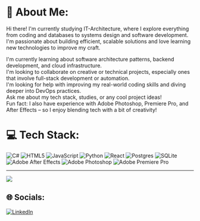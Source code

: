 # 💫 About Me:
Hi there! I'm currently studying IT-Architecture, where I explore everything from coding and databases to systems design and software development.
I'm passionate about building efficient, scalable solutions and love learning new technologies to improve my craft. <br>

I'm currently learning about software architecture patterns, backend development, and cloud infrastructure.<br>
I'm looking to collaborate on creative or technical projects, especially ones that involve full-stack development or automation.<br>
I'm looking for help with improving my real-world coding skills and diving deeper into DevOps practices.<br>
Ask me about my tech stack, studies, or any cool project ideas!<br>
Fun fact: I also have experience with Adobe Photoshop, Premiere Pro, and After Effects – so I enjoy blending tech with a bit of creativity!<br>

# 💻 Tech Stack:
![C#](https://img.shields.io/badge/c%23-%23239120.svg?style=for-the-badge&logo=csharp&logoColor=white) ![HTML5](https://img.shields.io/badge/html5-%23E34F26.svg?style=for-the-badge&logo=html5&logoColor=white) ![JavaScript](https://img.shields.io/badge/javascript-%23323330.svg?style=for-the-badge&logo=javascript&logoColor=%23F7DF1E) ![Python](https://img.shields.io/badge/python-3670A0?style=for-the-badge&logo=python&logoColor=ffdd54) ![React](https://img.shields.io/badge/react-%2320232a.svg?style=for-the-badge&logo=react&logoColor=%2361DAFB) ![Postgres](https://img.shields.io/badge/postgres-%23316192.svg?style=for-the-badge&logo=postgresql&logoColor=white) ![SQLite](https://img.shields.io/badge/sqlite-%2307405e.svg?style=for-the-badge&logo=sqlite&logoColor=white) ![Adobe After Effects](https://img.shields.io/badge/Adobe%20After%20Effects-9999FF.svg?style=for-the-badge&logo=Adobe%20After%20Effects&logoColor=white) ![Adobe Photoshop](https://img.shields.io/badge/adobe%20photoshop-%2331A8FF.svg?style=for-the-badge&logo=adobe%20photoshop&logoColor=white) ![Adobe Premiere Pro](https://img.shields.io/badge/Adobe%20Premiere%20Pro-9999FF.svg?style=for-the-badge&logo=Adobe%20Premiere%20Pro&logoColor=white)

---
[![](https://visitcount.itsvg.in/api?id=Nikolajlovbjerg&icon=8&color=12)](https://visitcount.itsvg.in)
## 🌐 Socials:
[![LinkedIn](https://img.shields.io/badge/LinkedIn-%230077B5.svg?logo=linkedin&logoColor=white)](https://linkedin.com/in/www.linkedin.com/in/nikolaj-løvbjerg-987057283) 
